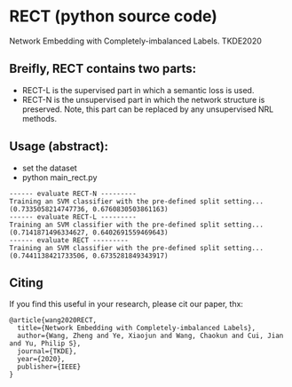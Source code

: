 # RECT (python source code)
Network Embedding with Completely-imbalanced Labels. TKDE2020

Breifly, RECT contains two parts:
---
- RECT-L is the supervised part in which a semantic loss is used. 
- RECT-N is the unsupervised part in which the network structure is preserved. Note, this part can be replaced by any unsupervised NRL methods.


Usage (abstract):
---
- set the dataset 
- python main_rect.py

```
------ evaluate RECT-N ---------
Training an SVM classifier with the pre-defined split setting...
(0.7335058214747736, 0.6760830503861163)
------ evaluate RECT-L ---------
Training an SVM classifier with the pre-defined split setting...
(0.7141871496334627, 0.6402691559469643)
------ evaluate RECT ---------
Training an SVM classifier with the pre-defined split setting...
(0.7441138421733506, 0.6735281849343917)
```


Citing
---
If you find this useful in your research, please cit our paper, thx:
```
@article{wang2020RECT,
  title={Network Embedding with Completely-imbalanced Labels},
  author={Wang, Zheng and Ye, Xiaojun and Wang, Chaokun and Cui, Jian and Yu, Philip S},
  journal={TKDE},
  year={2020},
  publisher={IEEE}
}
```
